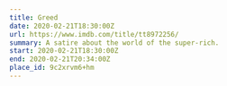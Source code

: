 ```yaml
---
title: Greed
date: 2020-02-21T18:30:00Z
url: https://www.imdb.com/title/tt8972256/
summary: A satire about the world of the super-rich.
start: 2020-02-21T18:30:00Z
end: 2020-02-21T20:34:00Z
place_id: 9c2xrvm6+hm
---
```

